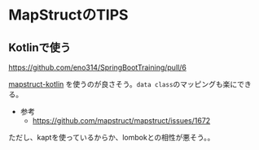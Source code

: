 # MapStructのTIPS

## Kotlinで使う

https://github.com/eno314/SpringBootTraining/pull/6

[mapstruct-kotlin](https://github.com/Pozo/mapstruct-kotlin) を使うのが良さそう。`data class`のマッピングも楽にできる。

- 参考
  - https://github.com/mapstruct/mapstruct/issues/1672

ただし、kaptを使っているからか、lombokとの相性が悪そう。。

